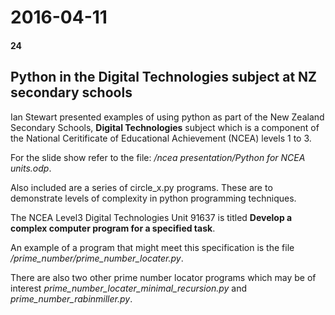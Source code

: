 # 2016-04-11
#### 24

## Python in the Digital Technologies subject at NZ secondary schools

Ian Stewart presented examples of using python as part of the New Zealand 
Secondary Schools, **Digital Technologies** subject which is a component of 
the National Ceritificate of Educational Achievement (NCEA) levels 1 to 3.

For the slide show refer to the file: */ncea presentation/Python for NCEA units.odp*.

Also included are a series of circle_x.py programs. These are to demonstrate 
levels of complexity in python programming techniques.

The NCEA Level3 Digital Technologies Unit 91637 is titled **Develop a complex 
computer program for a specified task**. 

An example of a program that might meet this specification is the file 
*/prime_number/prime_number_locater.py*. 

There are also two other prime number locator programs which may be of 
interest *prime_number_locater_minimal_recursion.py* and *prime_number_rabinmiller.py*.
